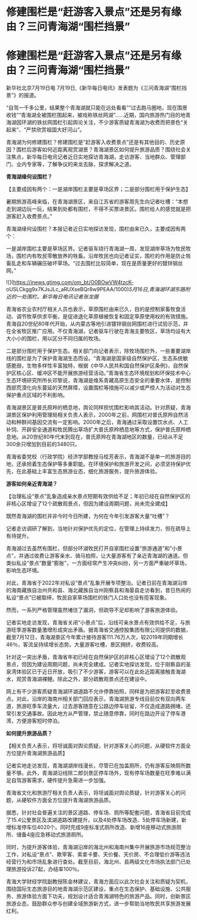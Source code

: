 # 修建围栏是“赶游客入景点”还是另有缘由？三问青海湖“围栏挡景”

# 修建围栏是“赶游客入景点”还是另有缘由？三问青海湖“围栏挡景”

新华社北京7月19日电 7月19日,《新华每日电讯》发表题为《三问青海湖“围栏挡景”》的报道。

“自驾一千多公里，结果整个青海湖就只能在远处看看”“过去跑马圈地，现在围景收钱”“青海湖全被围栏围起来，被戏称铁丝网湖”……近期，国内旅游热门目的地青海湖因环湖的铁丝网围栏引起舆论关注，不少游客质疑青海湖为收费而把景色“关起来”、“严禁欣赏祖国大好河山”。

青海湖为何修建围栏？修建围栏是“赶游客入收费景点”还是有其他目的、历史原因？围栏后游客如何近距离观赏湖景？青海湖景区如何提升旅游品质？围绕社会关注焦点，新华每日电讯记者近日实地探访青海湖，走访游客、当地群众、管理部门、业内专家等，了解争议的来龙去脉，探求解决之道。

**青海湖缘何设围栏？**

【主要成因有两个：一是湖岸围栏主要是草场区界；二是部分围栏用于保护生态】

暑期旅游高峰来临，在青海湖景区，来自江苏省的游客周先生向记者吐槽：“本想走到湖边玩一玩，结果到处都有围栏，不得不买票进景区。围栏给人的感觉就是把游客赶入收费景点。”

青海湖缘何设围栏？本报记者近日实地探访发现，围栏由来已久，主要成因有两个：

一是湖岸围栏主要是草场区界。记者驱车绕行青海湖一周，发现湖岸草场为牧民牧场，围栏内有牧民零散放养的牲畜。沿岸牧民也向记者证实，围栏的作用是防止牲畜乱走和车辆碾压破坏草场。“过去围栏比较简单，现在是质量更好的镀锌钢丝网。”

![](https://inews.gtimg.com/om_bt/O0BOwVW4tzcK-
oUSLCkgg9x7KJsJLc_aRUXseBQr8w9PEAA/1000)_5月16日,青海湖环湖东路附近的一处围栏。新华每日电讯记者张龙摄_

青海省农业农村厅相关人员也表示，草原围栏由来已久，目的是控制家畜牧食活动、调节牧草供求平衡，是促进退化草原植被恢复和固定草原使用权的有效措施。青海自20世纪80年代开始，从内蒙古等地引进镀锌钢丝网围栏进行试验示范，并在全省牧区推广应用。不仅青海湖，记者驱车行驶在青海主要牧区，草场均设有大大小小的围栏，用以区分不同归属的牧场。

二是部分围栏用于保护生态。相关部门向记者表示，除牧场围栏外，一些重要湖岸线的围栏是为了保护青海湖生态而设。“青海湖是国家级自然保护区，生态系统敏感脆弱，生物多样性丰富独特，根据《中华人民共和国自然保护区条例》，自然保护区核心区、缓冲区不能开展旅游经营活动。”青海省生态环境规划和环保技术中心生态环境研究所所长邓黎说，青海湖是维系青藏高原生态安全的重要水体，是控制西部荒漠化向东蔓延的天然屏障，设置围栏等措施可以减少或严控人为活动对生态保护重点区域的不利影响。

青海湖景区是普氏原羚的栖息地，舆论同样担忧围栏影响其活动。针对质疑，青海湖景区保护利用管理局相关负责人表示，2000年之前，网围栏对普氏原羚自然活动和种群间基因交流有一定影响。2000年之后，青海通过采取设置饮水点、人工补饲、开辟安全通道和牧民腾出草场扩大普氏原羚栖息地等方式，保护普氏原羚栖息地。从20世纪80年代末到现在，普氏原羚在青海湖地区的数量，已经从不足300余只增加到目前的3480只。

青海省委党校（行政学院）经济学部教授马桂芳表示，青海湖不是单一的旅游目的地，还承担着生态保护等多重职能。在环境保护和旅游开发之间，必须坚持保护优先，在此基础上丰富生态旅游业态，细化旅游服务，提升旅游体验。

**游客如何亲近青海湖？**

【治理私设“景点”乱象造成亲水景点短期有效供给不足；年初已经在自然保护区的非核心区增设了12个疏散观景点，但因为建设周期问题，尚未完全建成】

既然青海湖的围栏并非今时今日所建，为何在今年引发游客大量“吐槽”？

记者走访调研了解到，当地针对保护优先的定位，在管理上持续发力，但在疏导上有待提升。

青海湖过去虽然有围栏，但部分环湖牧民打开自家围栏设置“旅游通道”和“小景点”，并通过收费让游客亲水、骑马拍照，让大量游客有了亲近青海湖的通道。但类似私设“景点”数量“膨胀”，一方面经常产生冲突纠纷，另一方面严重破坏草场，影响生态环境。

对此，青海省于2022年对私设“景点”乱象开展专项整治。记者日前在青海湖沿岸的海南藏族自治州共和县、海北藏族自治州刚察县和海晏县走访看到，昔日热闹的私设“景点”已被取缔，牧民自家草场围栏的铁门入口处也没有揽客现象。

然而，一系列严格管理虽然堵住了漏洞，但疏导不足却影响了游客旅游体验。

记者实地走访发现，青海省关闭“小景点”后，沿线可亲水景点有效供给不足，与旅游旺季游客数量激增形成突出矛盾。据青海省交通控股集团有限公司提供的数据，截至7月12日，青海湖景区今年累计接待游客111.76万人次，较2019年同期增长46％，客流呈持续增长态势。大量游客吐槽，景区拥挤，收费较高。

针对这一突出矛盾，青海省年初已经在自然保护区的非核心区增设了12个疏散观景点，但因为建设周期问题，尚未完全建成。记者实地探访发现，位于刚察县的圣泉湾体验区已于近日开放，吸引了不少游客，游客可以在此处近距离接触青海湖水，观赏青海湖裸鲤。除此之外，部分疏散观景点还在建设中。

网上有不少游客质疑青海湖环湖道路不允许停靠拍照，同样是为把游客赶至收费景点。对此，沿岸的海南州相关部门回应表示，青海湖旅游专线目前仅有双向两车道，旅游旺季车流量大，过去游客随意在公路边停车驻留，不仅造成道路拥堵，还常引发交通事故。因此地方从严管理，禁止随意停靠，同时在路边开设了停车港湾，方便游客短时停泊。

**如何提升旅游品质？**

【相关负责人表示，将坦诚面对舆论质疑，针对游客关心的问题，从硬软件方面全方位提升青海湖旅游品质】

记者实地走访发现，青海湖湖岸线漫长，尽管已在加盖厕所，仍有游客反映厕所数量不够。此外，青海湖沿线除二郎剑景区停车场外，现有停车场数量在旺季难以满足自驾游客需求，硬件提升急需进一步加强。

青海省文化和旅游厅相关负责人表示，将坦诚面对舆论质疑，针对游客关心的问题，从硬软件方面全方位提升青海湖旅游品质。

据悉，针对社会普遍关注的景区道路、停车场、厕所等配套问题，青海省目前完成了15.4公里景区及滨湖道路改建提升，以及4处停车场改造、5处停车场新建，新增标准停车位4020个。同时完成9座标准式厕所改造、新增16座移动式旅游厕所、储备4座应急移动式旅游厕所。

同时，为提升游客体验，青海湖沿岸的海北州和海南州集中开展旅游市场规范整治工作，对私设“景点”、欺宰客、索拿卡要、天价餐、天价房、不合理低价游等违法经营行为和市场乱象进行查处。截至目前，海北州、县两级文化市场执法部门已处理旅游投诉27起，办结率100％。

青海大学财经学院副教授陈金林建议，青海方面应以此次社会关注和质疑为契机，围绕国际生态旅游目的地青海湖示范区建设，重点在生态保护、基础设施、公共服务、旅游体验方面下功夫，规划设计适合青海湖特色的旅游产品。同时，创新景区旅游业态，鼓励群众参与创建全域旅游新方式，进一步帮助当地牧民共享旅游发展红利。

